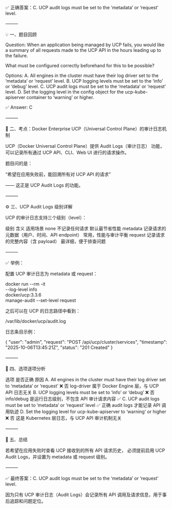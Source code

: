 ✅ 正确答案：C. UCP audit logs must be set to the ‘metadata’ or ‘request’ level.

⸻

💡 一、题目回顾

Question:
When an application being managed by UCP fails, you would like a summary of all requests made to the UCP API in the hours leading up to the failure.

What must be configured correctly beforehand for this to be possible?

Options:
A. All engines in the cluster must have their log driver set to the ‘metadata’ or ‘request’ level.
B. UCP logging levels must be set to the ‘info’ or ‘debug’ level.
C. UCP audit logs must be set to the ‘metadata’ or ‘request’ level.
D. Set the logging level in the config object for the ucp-kube-apiserver container to ‘warning’ or higher.

✅ Answer: C

⸻

🧱 二、考点：Docker Enterprise UCP（Universal Control Plane）的审计日志机制

UCP（Docker Universal Control Plane）提供 Audit Logs（审计日志） 功能，
可以记录所有通过 UCP API、CLI、Web UI 进行的请求操作。

题目问的是：

“希望在应用失败前，能回溯所有对 UCP API 的请求”

—— 这正是 UCP Audit Logs 的功能。

⸻

⚙️ 三、UCP Audit Logs 级别详解

UCP 的审计日志支持三个级别（level）：

级别	含义	适用场景
none	不记录任何请求	默认最节省性能
metadata	记录请求的元数据（用户、时间、API endpoint）	常用，性能与审计平衡
request	记录请求的完整内容（含 payload）	最详细，便于排查问题


⸻

✅ 举例：

配置 UCP 审计日志为 metadata 或 request：

docker run --rm -it \
  --log-level info \
  docker/ucp:3.3.6 \
  manage-audit --set-level request

之后可以在 UCP 的日志路径中看到：

/var/lib/docker/ucp/audit.log

日志条目示例：

{
  "user": "admin",
  "request": "POST /api/ucp/cluster/services",
  "timestamp": "2025-10-06T13:45:21Z",
  "status": "201 Created"
}


⸻

🧩 四、选项逐项分析

选项	是否正确	原因
A. All engines in the cluster must have their log driver set to ‘metadata’ or ‘request’	❌ 否	log-driver 属于 Docker Engine 层，与 UCP API 日志无关
B. UCP logging levels must be set to ‘info’ or ‘debug’	❌ 否	info/debug 是运行日志级别，不包含 API 审计请求内容
✅ C. UCP audit logs must be set to ‘metadata’ or ‘request’ level	✅ 正确	audit logs 才能记录 API 调用轨迹
D. Set the logging level for ucp-kube-apiserver to ‘warning’ or higher	❌ 否	这是 Kubernetes 层日志，与 UCP API 审计机制无关


⸻

🧠 五、总结

若希望在应用失败时查看 UCP 接收到的所有 API 请求历史，
必须提前启用 UCP Audit Logs，并设置为 metadata 或 request 级别。

⸻

✅ 最终答案：C. UCP audit logs must be set to the ‘metadata’ or ‘request’ level.

因为只有 UCP 审计日志（Audit Logs）会记录所有 API 调用及请求信息，用于事后追踪和问题定位。